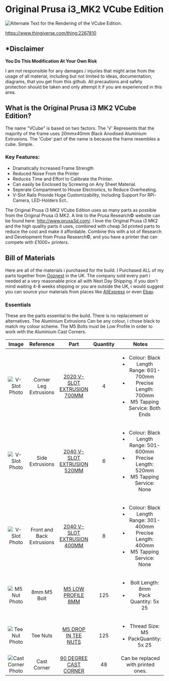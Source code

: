 # Original Prusa i3_MK2 VCube Edition

![Alternate Text for the Rendering of the VCube Edition.][teaser]

[teaser]: http://imgur.com/bSvs2ah.jpg "VCube Rendering in CATIA"

https://www.thingiverse.com/thing:2267810

## *Disclaimer

**You Do This Modification At Your Own Risk**

I am not responsible for any damages / injuries that might arise from the usage of all material, including but not limited to ideas, documentation, diagrams, that you get from this github.  All precautions and safety protection should be taken and only attempt it if you are experienced in this area.

## What is the Original Prusa i3 MK2 VCube Edition?

The name "VCube" is based on two factors. The 'V' Represents that the majority of the frame uses 20mmx40mm Black Anodised Aluminium Extrusions. The 'Cube' part of the name is because the frame resembles a cube. Simple.

### Key Features:

- Dramatically Increased Frame Strength
- Reduced Noise From the Printer
- Reduces Time and Effort to Calibrate the Printer.
- Can easily be Enclosed by Screwing on Any Sheet Material.
- Seperate Compartment to House Electronics, to Reduce Overheating.
- V-Slot Rails Provide Huge Customizability, Including Support For RPi-Camera, LED-Holders Ect..

The Original Prusa i3 MK2 VCube Edition uses as many parts as possible from the Original Prusa i3 MK2. A link to the Prusa Research© website can be found here: http://www.prusa3d.com/. I love the Original Prusa i3 MK2 and the high quality parts it uses, combined with cheap 3d printed parts to reduce the cost and make it affordable. Combine this with a lot of Research and Development from Prusa Research©, and you have a printer that can compete with £1000+ printers.

## Bill of Materials

Here are all of the materials i purchased for the build. I Purchased ALL of my parts together from [Ooznest](http://ooznest.co.uk/) in the UK. The company sold every part i needed at a very reasonable price all with Next Day Shipping. if you don't mind waiting 4-8 weeks shipping or you are outside the UK, i would suggest you can source your materials from places like [AliExpress](https://www.aliexpress.com/) or even [Ebay](http://www.ebay.com/).

### Essentials

These are the parts essential to the build. There is no replacement or alternatives. The Aluminium Extrusions Can be any colour, i chose black to match my colour scheme. The M5 Bolts must be Low Profile in order to work with the Aluminium Cast Corners.

|                        Image                       	|         Reference         	|                                                Part                                               	| Quantity 	|                                             Notes                                            	|
|:--------------------------------------------------:	|:-------------------------:	|:-------------------------------------------------------------------------------------------------:	|:--------:	|:--------------------------------------------------------------------------------------------:	|
|    ![V-Slot Photo](http://imgur.com/2yTmiGp.jpg)   	|   Corner Leg Extrusions   	| [2020 V-SLOT EXTRUSION 700MM](http://ooznest.co.uk/V-Slot/Linear-Rails/V-Slot-Linear-Rail-2020mm) 	|     4    	| <ul><li>Colour: Black</li><li>Length Range: 601-700mm</li><li>Precise Length: 700mm</li><li>M5 Tapping Service: Both Ends</li></ul> |
|    ![V-Slot Photo](http://imgur.com/2yTmiGp.jpg)   	|      Side Extrusions      	| [2040 V-SLOT EXTRUSION 520MM](http://ooznest.co.uk/V-Slot/Linear-Rails/V-Slot-Linear-Rail-2040mm) 	|     6    	| <ul><li>Colour: Black</li><li>Length Range: 501-600mm</li><li>Precise Length: 520mm</li><li>M5 Tapping Service: None </li></ul>|
|    ![V-Slot Photo](http://imgur.com/2yTmiGp.jpg)   	| Front and Back Extrusions 	| [2040 V-SLOT EXTRUSION 400MM](http://ooznest.co.uk/V-Slot/Linear-Rails/V-Slot-Linear-Rail-2040mm) 	|     8    	| <ul><li>Colour: Black</li><li>Length Range: 301-400mm</li><li>Precise Length: 400mm</li><li>M5 Tapping Service: None </li></ul> |
|    ![M5 Nut Photo](http://imgur.com/b6xB2yK.jpg)   	|        8mm M5 Bolt        	|            [M5 LOW PROFILE 8MM](http://ooznest.co.uk/V-Slot/Bolts/Low-Profile-M5-Bolts)           	|    125   	| <ul><li>Bolt Length: 8mm</li><li>Pack Quantity: 5x 25</li></ul> |
|   ![Tee Nut Photo](http://imgur.com/w537qCL.jpg)   	|          Tee Nuts         	|                    [M5 DROP IN TEE NUTS](http://ooznest.co.uk/Drop-In-Tee-Nuts)                   	|    125   	| <ul><li>Thread Size: M5</li><li>PackQuantity: 5x 25</li></ul> |
| ![Cast Corner Photo](http://imgur.com/z8Ottts.jpg) 	|        Cast Corner        	|        [90 DEGREE CAST CORNER](http://ooznest.co.uk/V-Slot/Brackets/90-Degree-Cast-Corner)        	|    48    	| Can be replaced with printed ones. |
